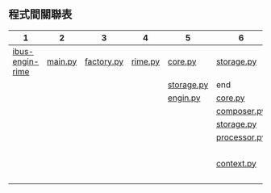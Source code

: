 ## 程式間關聯表

| 1                                            | 2                                   | 3                                         | 4                                  | 5                                        | 6                                            | 7                                        | 8                                                  | 9   |
|----------------------------------------------|-------------------------------------|-------------------------------------------|------------------------------------|------------------------------------------|----------------------------------------------|------------------------------------------|----------------------------------------------------|-----|
| [ibus-engin-rime](ibus-rime/ibus-engin-rime) | [main.py](ibus-rime/engine/main.py) | [factory.py](ibus-rime/engine/factory.py) | [rime.py](ibus-rime/engin/rime.py) | [core.py](ibus-rime/engin/core.py)       | [storage.py](ibus-rime/engin/storage.py)     | end                                      |                                                    |     |
|                                              |                                     |                                           |                                    | [storage.py](ibus-rime/engin/storage.py) | end                                          |                                          |                                                    |     |
|                                              |                                     |                                           |                                    | [engin.py](ibus-rime/engin/engin.py)     | [core.py](ibus-rime/engin/core.py)           | [storage.py](ibus-rime/engin/storage.py) | end                                                |     |
|                                              |                                     |                                           |                                    |                                          | [composer.py](ibus-rime/engin/composer.py)   | [core.py](ibus-rime/engin/core.py)       | [storage.py](ibus-rime/engin/storage.py)           | end |
|                                              |                                     |                                           |                                    |                                          | [storage.py](ibus-rime/engin/storage.py)     | end                                      |                                                    |     |
|                                              |                                     |                                           |                                    |                                          | [processor.py](ibus-rime/engin/processor.py) | [core.py](ibus-rime/engin/core.py)       | [storage.py](ibus-rime/engin/storage.py)           | end |
|                                              |                                     |                                           |                                    |                                          |                                              | [storage.py](ibus-rime/engin/core.py)    | end                                                |     |
|                                              |                                     |                                           |                                    |                                          | [context.py](ibus-rime/engin/context.py)     | [builder.py](ibus-rime/engin/builder.py) | [algebra.py](ibus-rime/engin/algebra.py)           | end |
|                                              |                                     |                                           |                                    |                                          |                                              |                                          | [segmentation.py](ibus-rime/engin/segmentation.py) | end |

